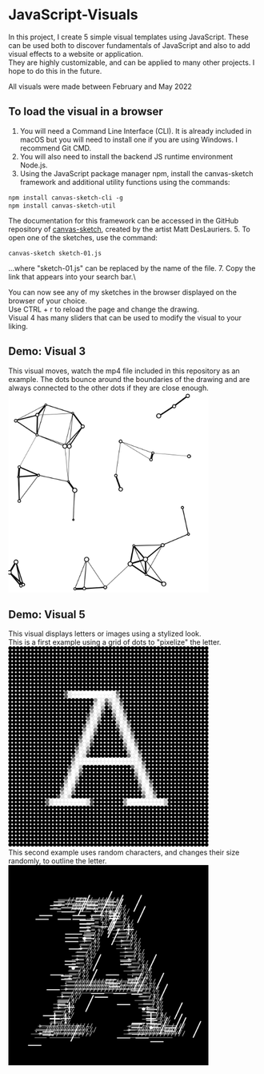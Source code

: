 # JavaScript-Visuals

In this project, I create 5 simple visual templates using JavaScript. 
These can be used both to discover fundamentals of JavaScript and also to add visual effects to a website or application. \
They are highly customizable, and can be applied to many other projects. I hope to do this in the future. 

All visuals were made between February and May 2022

## To load the visual in a browser
1. You will need a Command Line Interface (CLI).
It is already included in macOS but you will need to install one if you are using Windows. I recommend Git CMD.
2. You will also need to install the backend JS runtime environment Node.js. 
3. Using the JavaScript package manager npm, install the canvas-sketch framework and additional utility functions using the commands: 
```
npm install canvas-sketch-cli -g
npm install canvas-sketch-util
```
The documentation for this framework can be accessed in the GitHub repository of [canvas-sketch](https://github.com/mattdesl/canvas-sketch), created by the artist Matt DesLauriers. 
5. To open one of the sketches, use the command: 
```
canvas-sketch sketch-01.js
```
...where "sketch-01.js" can be replaced by the name of the file.
7.  Copy the link that appears into your search bar.\ 

You can now see any of my sketches in the browser displayed on the browser of your choice. \
Use CTRL + r to reload the page and change the drawing.\
Visual 4 has many sliders that can be used to modify the visual to your liking. 

## Demo: Visual 3
This visual moves, watch the mp4 file included in this repository as an example. The dots bounce around the boundaries of the drawing and are always connected to the other dots if they are close enough. \
<img src="https://github.com/NOBODIDI/JavaScript-Visuals/blob/083beb0a630d21f12d3876fda178ee59ed9dfcea/03/2022.02.27-08.43.32.png" width="400" height="400">

## Demo: Visual 5
This visual displays letters or images using a stylized look. \
This is a first example using a grid of dots to "pixelize" the letter. \
<img src="https://github.com/NOBODIDI/JavaScript-Visuals/blob/e0f7db5fd353a4e5718975ba6e3d7e563b55ee84/05/2022.02.27-19.54.36.png" width="400" height="400">\
This second example uses random characters, and changes their size randomly, to outline the letter.\
<img src="https://github.com/NOBODIDI/JavaScript-Visuals/blob/e0f7db5fd353a4e5718975ba6e3d7e563b55ee84/05/2022.05.02-17.50.11.png" width="400" height="400">
